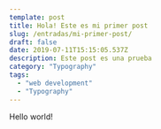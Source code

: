 ```yaml
---
template: post
title: Hola! Este es mi primer post
slug: /entradas/mi-primer-post/
draft: false
date: 2019-07-11T15:15:05.537Z
description: Este post es una prueba
category: "Typography"
tags:
  - "web development"
  - "Typography"
---
```

Hello world!
